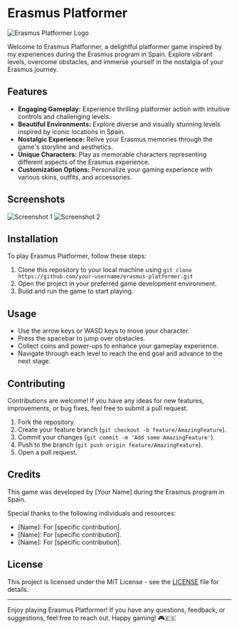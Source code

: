 # Erasmus Platformer

![Erasmus Platformer Logo](https://example.com/logo.png)

Welcome to Erasmus Platformer, a delightful platformer game inspired by my experiences during the Erasmus program in Spain. Explore vibrant levels, overcome obstacles, and immerse yourself in the nostalgia of your Erasmus journey.

## Features

- **Engaging Gameplay:** Experience thrilling platformer action with intuitive controls and challenging levels.
- **Beautiful Environments:** Explore diverse and visually stunning levels inspired by iconic locations in Spain.
- **Nostalgic Experience:** Relive your Erasmus memories through the game's storyline and aesthetics.
- **Unique Characters:** Play as memorable characters representing different aspects of the Erasmus experience.
- **Customization Options:** Personalize your gaming experience with various skins, outfits, and accessories.

## Screenshots

![Screenshot 1](https://example.com/screenshot1.png)
![Screenshot 2](https://example.com/screenshot2.png)

## Installation

To play Erasmus Platformer, follow these steps:

1. Clone this repository to your local machine using `git clone https://github.com/your-username/erasmus-platformer.git`
2. Open the project in your preferred game development environment.
3. Build and run the game to start playing.

## Usage

- Use the arrow keys or WASD keys to move your character.
- Press the spacebar to jump over obstacles.
- Collect coins and power-ups to enhance your gameplay experience.
- Navigate through each level to reach the end goal and advance to the next stage.

## Contributing

Contributions are welcome! If you have any ideas for new features, improvements, or bug fixes, feel free to submit a pull request. 

1. Fork the repository.
2. Create your feature branch (`git checkout -b feature/AmazingFeature`).
3. Commit your changes (`git commit -m 'Add some AmazingFeature'`).
4. Push to the branch (`git push origin feature/AmazingFeature`).
5. Open a pull request.

## Credits

This game was developed by [Your Name] during the Erasmus program in Spain.

Special thanks to the following individuals and resources:

- [Name]: For [specific contribution].
- [Name]: For [specific contribution].
- [Name]: For [specific contribution].

## License

This project is licensed under the MIT License - see the [LICENSE](LICENSE) file for details.

---

Enjoy playing Erasmus Platformer! If you have any questions, feedback, or suggestions, feel free to reach out. Happy gaming! 🎮🇪🇸
